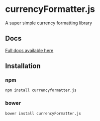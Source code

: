 # currencyFormatter.js
A super simple currency formatting library

## Docs
[Full docs available here ](https://osrec.github.io/currencyFormatter.js/)

## Installation

### npm
```Bash
npm install currencyformatter.js
```

### bower
```Bash
bower install currencyFormatter.js
```

